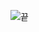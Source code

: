 ![끝](https://user-images.githubusercontent.com/105197546/200721332-ba6efd5f-6baa-4b32-9413-365704a06fc9.png)
